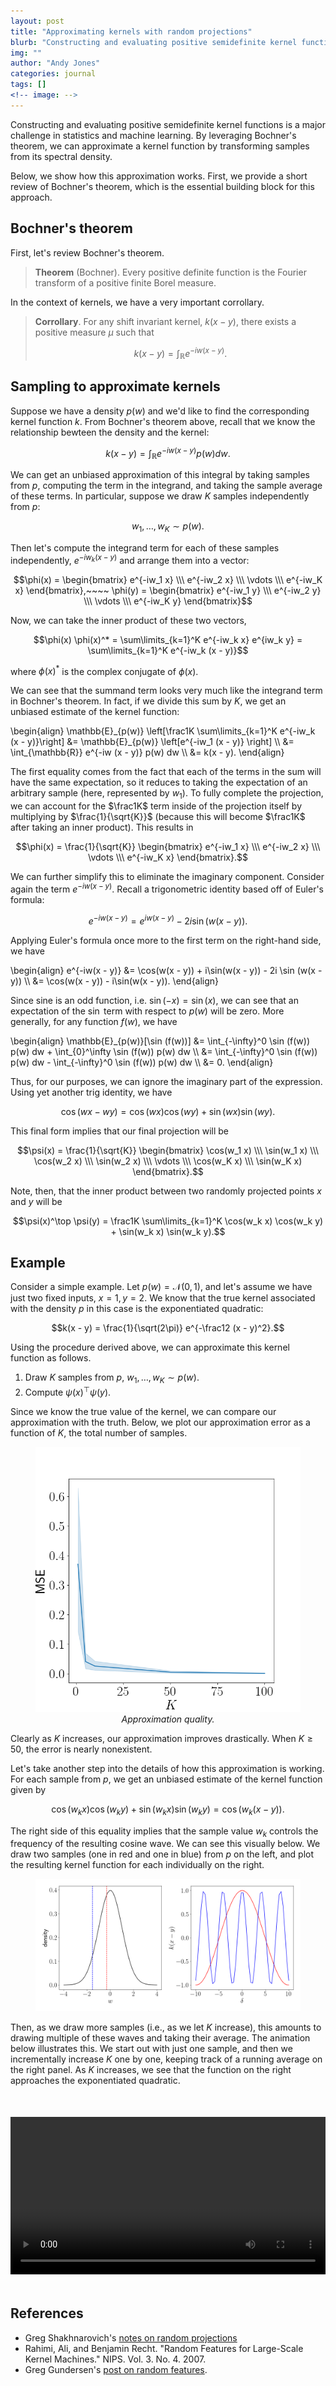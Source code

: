 ```yaml
---
layout: post
title: "Approximating kernels with random projections"
blurb: "Constructing and evaluating positive semidefinite kernel functions is a major challenge in statistics and machine learning. By leveraging Bochner's theorem, we can approximate a kernel function by transforming samples from its spectral density."
img: ""
author: "Andy Jones"
categories: journal
tags: []
<!-- image: -->
---
```


$$\DeclareMathOperator*{\argmin}{arg\,min}$$
$$\DeclareMathOperator*{\argmax}{arg\,max}$$

Constructing and evaluating positive semidefinite kernel functions is a major challenge in statistics and machine learning. By leveraging Bochner's theorem, we can approximate a kernel function by transforming samples from its spectral density.

Below, we show how this approximation works. First, we provide a short review of Bochner's theorem, which is the essential building block for this approach.

## Bochner's theorem

First, let's review Bochner's theorem.

> **Theorem** (Bochner). Every positive definite function is the Fourier transform of a positive finite Borel measure.

In the context of kernels, we have a very important corrollary.

> **Corrollary**. For any shift invariant kernel, $k(x - y)$, there exists a positive measure $\mu$ such that
>
> $$k(x - y) = \int_{\mathbb{R}} e^{-iw (x - y)}.$$

## Sampling to approximate kernels

Suppose we have a density $p(w)$ and we'd like to find the corresponding kernel function $k$. From Bochner's theorem above, recall that we know the relationship bewteen the density and the kernel:

$$k(x - y) = \int_{\mathbb{R}} e^{-iw (x - y)} p(w) dw.$$

We can get an unbiased approximation of this integral by taking samples from $p$, computing the term in the integrand, and taking the sample average of these terms. In particular, suppose we draw $K$ samples independently from $p$:

$$w_1, \dots, w_K \sim p(w).$$

Then let's compute the integrand term for each of these samples independently, $e^{-iw_k (x - y)}$ and arrange them into a vector:

$$\phi(x) = \begin{bmatrix}
e^{-iw_1 x} \\\
e^{-iw_2 x} \\\
\vdots \\\
e^{-iw_K x}
\end{bmatrix},~~~~
\phi(y) = \begin{bmatrix}
e^{-iw_1 y} \\\
e^{-iw_2 y} \\\
\vdots \\\
e^{-iw_K y}
\end{bmatrix}$$

Now, we can take the inner product of these two vectors,

$$\phi(x) \phi(x)^* = \sum\limits_{k=1}^K e^{-iw_k x} e^{iw_k y} = \sum\limits_{k=1}^K e^{-iw_k (x - y)}$$

where $\phi(x)^*$ is the complex conjugate of $\phi(x)$.

We can see that the summand term looks very much like the integrand term in Bochner's theorem. In fact, if we divide this sum by $K$, we get an unbiased estimate of the kernel function:

\begin{align} \mathbb{E}\_{p(w)} \left[\frac1K \sum\limits_{k=1}^K e^{-iw_k (x - y)}\right] &= \mathbb{E}\_{p(w)} \left[e^{-iw_1 (x - y)} \right] \\\ &= \int_{\mathbb{R}} e^{-iw (x - y)} p(w) dw \\\ &= k(x - y). \end{align}

The first equality comes from the fact that each of the terms in the sum will have the same expectation, so it reduces to taking the expectation of an arbitrary sample (here, represented by $w_1$). To fully complete the projection, we can account for the $\frac1K$ term inside of the projection itself by multiplying by $\frac{1}{\sqrt{K}}$ (because this will become $\frac1K$ after taking an inner product). This results in

$$\phi(x) = \frac{1}{\sqrt{K}} \begin{bmatrix}
e^{-iw_1 x} \\\
e^{-iw_2 x} \\\
\vdots \\\
e^{-iw_K x}
\end{bmatrix}.$$

We can further simplify this to eliminate the imaginary component. Consider again the term $e^{-iw(x - y)}$. Recall a trigonometric identity based off of Euler's formula:

$$e^{-iw(x - y)} = e^{iw(x - y)} - 2i \sin (w(x - y)).$$

Applying Euler's formula once more to the first term on the right-hand side, we have

\begin{align} e^{-iw(x - y)} &= \cos(w(x - y)) + i\sin(w(x - y)) - 2i \sin (w(x - y)) \\\ &= \cos(w(x - y)) - i\sin(w(x - y)). \end{align}

Since sine is an odd function, i.e. $\sin(-x) = \sin(x)$, we can see that an expectation of the $\sin$ term with respect to $p(w)$ will be zero. More generally, for any function $f(w)$, we have

\begin{align} \mathbb{E}\_{p(w)}[\sin (f(w))] &= \int_{-\infty}^0 \sin (f(w)) p(w) dw + \int_{0}^\infty \sin (f(w)) p(w) dw \\\ &= \int_{-\infty}^0 \sin (f(w)) p(w) dw - \int_{-\infty}^0 \sin (f(w)) p(w) dw \\\ &= 0. \end{align}

Thus, for our purposes, we can ignore the imaginary part of the expression. Using yet another trig identity, we have

$$\cos(wx - wy) = \cos(wx) \cos(wy) + \sin(wx) \sin(wy).$$

This final form implies that our final projection will be

$$\psi(x) = \frac{1}{\sqrt{K}} \begin{bmatrix}
\cos(w_1 x) \\\
\sin(w_1 x) \\\
\cos(w_2 x) \\\
\sin(w_2 x) \\\
\vdots \\\
\cos(w_K x) \\\
\sin(w_K x)
\end{bmatrix}.$$

Note, then, that the inner product between two randomly projected points $x$ and $y$ will be

$$\psi(x)^\top \psi(y) = \frac1K \sum\limits_{k=1}^K \cos(w_k x) \cos(w_k y) + \sin(w_k x) \sin(w_k y).$$

## Example

Consider a simple example. Let $p(w) = \mathcal{N}(0, 1)$, and let's assume we have just two fixed inputs, $x = 1, y = 2$. We know that the true kernel associated with the density $p$ in this case is the exponentiated quadratic:

$$k(x - y) = \frac{1}{\sqrt(2\pi)} e^{-\frac12 (x - y)^2}.$$

Using the procedure derived above, we can approximate this kernel function as follows.

1. Draw $K$ samples from $p$, $w_1, \dots, w_K \sim p(w)$.
2. Compute $\psi(x)^\top \psi(y)$.

Since we know the true value of the kernel, we can compare our approximation with the truth. Below, we plot our approximation error as a function of $K$, the total number of samples.

<center>
<figure>
  <img src="/assets/bochner_kernel_approx_quality.png">
  <figcaption><i>Approximation quality.</i></figcaption>
</figure>
</center>

Clearly as $K$ increases, our approximation improves drastically. When $K \geq 50$, the error is nearly nonexistent.

Let's take another step into the details of how this approximation is working. For each sample from $p$, we get an unbiased estimate of the kernel function given by

$$\cos(w_k x) \cos(w_k y) + \sin(w_k x) \sin(w_k y) = \cos(w_k(x - y)).$$

The right side of this equality implies that the sample value $w_k$ controls the frequency of the resulting cosine wave. We can see this visually below. We draw two samples (one in red and one in blue) from $p$ on the left, and plot the resulting kernel function for each individually on the right.

<center>
<figure>
  <img src="/assets/bochner_example.png">
  <figcaption><i></i></figcaption>
</figure>
</center>

Then, as we draw more samples (i.e., as we let $K$ increase), this amounts to drawing multiple of these waves and taking their average. The animation below illustrates this. We start out with just one sample, and then we incrementally increase $K$ one by one, keeping track of a running average on the right panel. As $K$ increases, we see that the function on the right approaches the exponentiated quadratic.

<center>
<video style="width:100%; text-align:center; display:block; margin-top:50px;" autoplay loop>
<source src="/assets/bochner_animation.mp4" type="video/mp4">
</video>
<figcaption style="margin-bottom:50px;"><i></i></figcaption>
</center>

## References

- Greg Shakhnarovich's [notes on random projections](https://home.ttic.edu/~gregory/courses/LargeScaleLearning/lectures/proj_learn2.pdf)
- Rahimi, Ali, and Benjamin Recht. "Random Features for Large-Scale Kernel Machines." NIPS. Vol. 3. No. 4. 2007.
- Greg Gundersen's [post on random features](http://gregorygundersen.com/blog/2019/12/23/random-fourier-features/).
